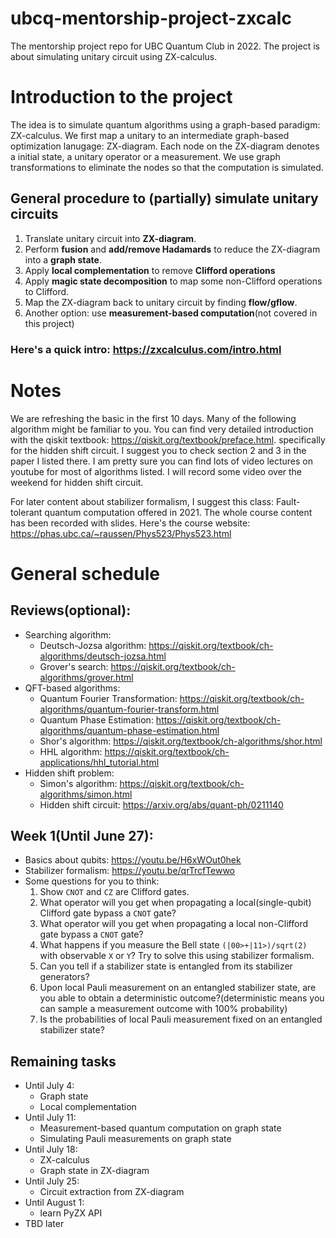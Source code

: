 # ubcq-mentorship-project-zxcalc
The mentorship project repo for UBC Quantum Club in 2022. The project is about simulating unitary circuit using ZX-calculus.

# Introduction to the project

The idea is to simulate quantum algorithms using a graph-based paradigm: ZX-calculus. We first map a unitary to an intermediate graph-based optimization lanugage: ZX-diagram. Each node on the ZX-diagram denotes a initial state, a unitary operator or a measurement. We use graph transformations to eliminate the nodes so that the computation is simulated.

## General procedure to (partially) simulate unitary circuits

1. Translate unitary circuit into **ZX-diagram**.
2. Perform **fusion** and **add/remove Hadamards** to reduce the ZX-diagram into a **graph state**.
3. Apply **local complementation** to remove **Clifford operations**
4. Apply **magic state decomposition** to map some non-Clifford operations to Clifford.
5. Map the ZX-diagram back to unitary circuit by finding **flow/gflow**.
6. Another option: use **measurement-based computation**(not covered in this project)

### Here's a quick intro: https://zxcalculus.com/intro.html

# Notes
We are refreshing the basic in the first 10 days. Many of the following algorithm might be familiar to you. You can find very detailed introduction with the qiskit textbook: https://qiskit.org/textbook/preface.html. specifically for the hidden shift circuit. I suggest you to check section 2 and 3 in the paper I listed there. I am pretty sure you can find lots of video lectures on youtube for most of algorithms listed. I will record some video over the weekend for hidden shift circuit.

For later content about stabilizer formalism, I suggest this class: Fault-tolerant quantum computation offered in 2021. The whole course content has been recorded with slides. Here's the course website: https://phas.ubc.ca/~raussen/Phys523/Phys523.html

# General schedule
## Reviews(optional):
- Searching algorithm:
  - Deutsch-Jozsa algorithm: https://qiskit.org/textbook/ch-algorithms/deutsch-jozsa.html
  - Grover's search: https://qiskit.org/textbook/ch-algorithms/grover.html
- QFT-based algorithms:
  - Quantum Fourier Transformation: https://qiskit.org/textbook/ch-algorithms/quantum-fourier-transform.html
  - Quantum Phase Estimation: https://qiskit.org/textbook/ch-algorithms/quantum-phase-estimation.html
  - Shor's algorithm: https://qiskit.org/textbook/ch-algorithms/shor.html
  - HHL algorithm: https://qiskit.org/textbook/ch-applications/hhl_tutorial.html
- Hidden shift problem:
  - Simon's algorithm: https://qiskit.org/textbook/ch-algorithms/simon.html
  - Hidden shift circuit: https://arxiv.org/abs/quant-ph/0211140

## Week 1(Until June 27):
- Basics about qubits: https://youtu.be/H6xWOut0hek
- Stabilizer formalism: https://youtu.be/qrTrcfTewwo
- Some questions for you to think:
  1. Show `CNOT` and `CZ` are Clifford gates.
  2. What operator will you get when propagating a local(single-qubit) Clifford gate bypass a `CNOT` gate?
  3. What operator will you get when propagating a local non-Clifford gate bypass a `CNOT` gate?
  4. What happens if you measure the Bell state `(|00>+|11>)/sqrt(2)` with observable `X` or `Y`? Try to solve this using stabilizer formalism.
  5. Can you tell if a stabilizer state is entangled from its stabilizer generators?
  6. Upon local Pauli measurement on an entangled stabilizer state, are you able to obtain a deterministic outcome?(deterministic means you can sample a measurement outcome with 100% probability)
  7. Is the probabilities of local Pauli measurement fixed on an entangled stabilizer state?

## Remaining tasks
- Until July 4:
  - Graph state
  - Local complementation
- Until July 11:
  - Measurement-based quantum computation on graph state
  - Simulating Pauli measurements on graph state
- Until July 18:
  - ZX-calculus
  - Graph state in ZX-diagram
- Until July 25:
  - Circuit extraction from ZX-diagram
- Until August 1:
  - learn PyZX API
- TBD later
